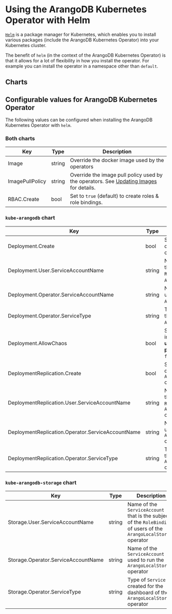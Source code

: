 # Using the ArangoDB Kubernetes Operator with Helm

[`Helm`](https://www.helm.sh/) is a package manager for Kubernetes, which enables
you to install various packages (include the ArangoDB Kubernetes Operator)
into your Kubernetes cluster.

The benefit of `helm` (in the context of the ArangoDB Kubernetes Operator)
is that it allows for a lot of flexibility in how you install the operator.
For example you can install the operator in a namespace other than
`default`.

## Charts

## Configurable values for ArangoDB Kubernetes Operator

The following values can be configured when installing the
ArangoDB Kubernetes Operator with `helm`.

### Both charts

| Key               | Type   | Description
|-------------------|--------|-----|
| Image             | string | Override the docker image used by the operators
| ImagePullPolicy   | string | Override the image pull policy used by the operators. See [Updating Images](https://kubernetes.io/docs/concepts/containers/images/#updating-images) for details.
| RBAC.Create       | bool   | Set to `true` (default) to create roles & role bindings.

### `kube-arangodb` chart

| Key               | Type   | Description
|-------------------|--------|-----|
| Deployment.Create | bool   | Set to `true` (default) to deploy the `ArangoDeployment` operator
| Deployment.User.ServiceAccountName | string | Name of the `ServiceAccount` that is the subject of the `RoleBinding` of users of the `ArangoDeployment` operator
| Deployment.Operator.ServiceAccountName | string | Name of the `ServiceAccount` used to run the `ArangoDeployment` operator
| Deployment.Operator.ServiceType | string | Type of `Service` created for the dashboard of the `ArangoDeployment` operator
| Deployment.AllowChaos | bool | Set to `true` to allow the introduction of chaos. **Only use for testing, never for production!** Defaults to `false`.
| DeploymentReplication.Create | bool   | Set to `true` (default) to deploy the `ArangoDeploymentReplication` operator
| DeploymentReplication.User.ServiceAccountName | string | Name of the `ServiceAccount` that is the subject of the `RoleBinding` of users of the `ArangoDeploymentReplication` operator
| DeploymentReplication.Operator.ServiceAccountName | string | Name of the `ServiceAccount` used to run the `ArangoDeploymentReplication` operator
| DeploymentReplication.Operator.ServiceType | string | Type of `Service` created for the dashboard of the `ArangoDeploymentReplication` operator

### `kube-arangodb-storage` chart

| Key               | Type   | Description
|-------------------|--------|-----|
| Storage.User.ServiceAccountName | string | Name of the `ServiceAccount` that is the subject of the `RoleBinding` of users of the `ArangoLocalStorage` operator
| Storage.Operator.ServiceAccountName | string | Name of the `ServiceAccount` used to run the `ArangoLocalStorage` operator
| Storage.Operator.ServiceType | string | Type of `Service` created for the dashboard of the `ArangoLocalStorage` operator
